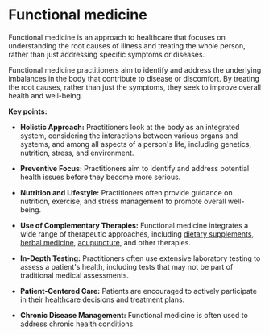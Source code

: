# Functional medicine

Functional medicine is an approach to healthcare that focuses on understanding the root causes of illness and treating the whole person, rather than just addressing specific symptoms or diseases.

Functional medicine practitioners aim to identify and address the underlying imbalances in the body that contribute to disease or discomfort. By treating the root causes, rather than just the symptoms, they seek to improve overall health and well-being.

**Key points:**

* **Holistic Approach:** Practitioners look at the body as an integrated system, considering the interactions between various organs and systems, and among all aspects of a person's life, including genetics, nutrition, stress, and environment.

* **Preventive Focus:** Practitioners aim to identify and address potential health issues before they become more serious.

* **Nutrition and Lifestyle:** Practitioners often provide guidance on nutrition, exercise, and stress management to promote overall well-being.

* **Use of Complementary Therapies:** Functional medicine integrates a wide range of therapeutic approaches, including [dietary supplements](../dietary-supplements/), [herbal medicine](../herbal-medicine/), [acupuncture](../acupuncture/), and other therapies.

* **In-Depth Testing:** Practitioners often use extensive laboratory testing to assess a patient's health, including tests that may not be part of traditional medical assessments.

* **Patient-Centered Care:** Patients are encouraged to actively participate in their healthcare decisions and treatment plans.

* **Chronic Disease Management:** Functional medicine is often used to address chronic health conditions.
